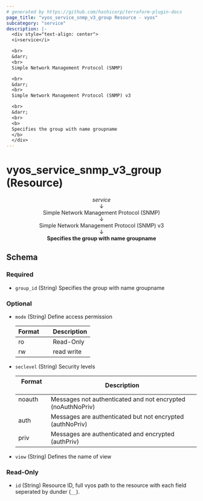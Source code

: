 ```yaml
---
# generated by https://github.com/hashicorp/terraform-plugin-docs
page_title: "vyos_service_snmp_v3_group Resource - vyos"
subcategory: "service"
description: |-
  <div style="text-align: center">
  <i>service</i>

  <br>
  &darr;
  <br>
  Simple Network Management Protocol (SNMP)

  <br>
  &darr;
  <br>
  Simple Network Management Protocol (SNMP) v3

  <br>
  &darr;
  <br>
  <b>
  Specifies the group with name groupname
  </b>
  </div>
---
```


# vyos_service_snmp_v3_group (Resource)

<div style="text-align: center">
<i>service</i>

<br>
&darr;
<br>
Simple Network Management Protocol (SNMP)

<br>
&darr;
<br>
Simple Network Management Protocol (SNMP) v3

<br>
&darr;
<br>
<b>
Specifies the group with name groupname
</b>
</div>



<!-- schema generated by tfplugindocs -->
## Schema

### Required

- `group_id` (String) Specifies the group with name groupname

### Optional

- `mode` (String) Define access permission

    |  Format &emsp; | Description  |
    |----------|---------------|
    |  ro  &emsp; |  Read-Only  |
    |  rw  &emsp; |  read write  |
- `seclevel` (String) Security levels

    |  Format &emsp; | Description  |
    |----------|---------------|
    |  noauth  &emsp; |  Messages not authenticated and not encrypted (noAuthNoPriv)  |
    |  auth  &emsp; |  Messages are authenticated but not encrypted (authNoPriv)  |
    |  priv  &emsp; |  Messages are authenticated and encrypted (authPriv)  |
- `view` (String) Defines the name of view

### Read-Only

- `id` (String) Resource ID, full vyos path to the resource with each field seperated by dunder (`__`).
